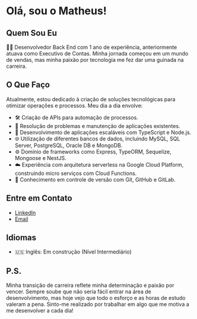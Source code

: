 # Olá, sou o Matheus!

## Quem Sou Eu

👨‍💻 Desenvolvedor Back End com 1 ano de experiência, anteriormente atuava como Executivo de Contas. Minha jornada começou em um mundo de vendas, mas minha paixão por tecnologia me fez dar uma guinada na carreira.

## O Que Faço

Atualmente, estou dedicado à criação de soluções tecnológicas para otimizar operações e processos. Meu dia a dia envolve:

- 🛠️ Criação de APIs para automação de processos.
- 🐞 Resolução de problemas e manutenção de aplicações existentes.
- 🚀 Desenvolvimento de aplicações escaláveis com TypeScript e Node.js.
- 🌐 Utilização de diferentes bancos de dados, incluindo MySQL, SQL Server, PostgreSQL, Oracle DB e MongoDB.
- ⚙️ Domínio de frameworks como Express, TypeORM, Sequelize, Mongoose e NestJS.
- ☁️ Experiência com arquitetura serverless na Google Cloud Platform, construindo micro serviços com Cloud Functions.
- 📜 Conhecimento em controle de versão com Git, GitHub e GitLab.

## Entre em Contato

- [LinkedIn](https://www.linkedin.com/in/matosmatheuss/)
- [Email](matheusmatosmatheus@gmail.com)

## Idiomas

- 🇺🇸 Inglês: Em construção (Nível Intermediário)

## P.S.

Minha transição de carreira reflete minha determinação e paixão por vencer. Sempre soube que não seria fácil entrar na área de desenvolvimento, mas hoje vejo que todo o esforço e as horas de estudo valeram a pena. Sinto-me realizado por trabalhar em algo que me motiva a me desenvolver a cada dia!
